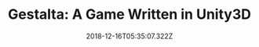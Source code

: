 ---
title: 'Gestalta: A Game Written in Unity3D'
excerpt: 'An Award Winning Indie Adventure Game.'
coverImage: '/assets/img/blacks.jpg'
date: '2018-12-16T05:35:07.322Z'
keywords: 'Unity3D, Game Design'
ogImage:
  url: '/assets/img/blacks.jpg'
---